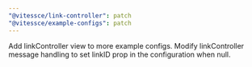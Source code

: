 ```yaml
---
"@vitessce/link-controller": patch
"@vitessce/example-configs": patch
---
```


Add linkController view to more example configs. Modify linkController message handling to set linkID prop in the configuration when null.
